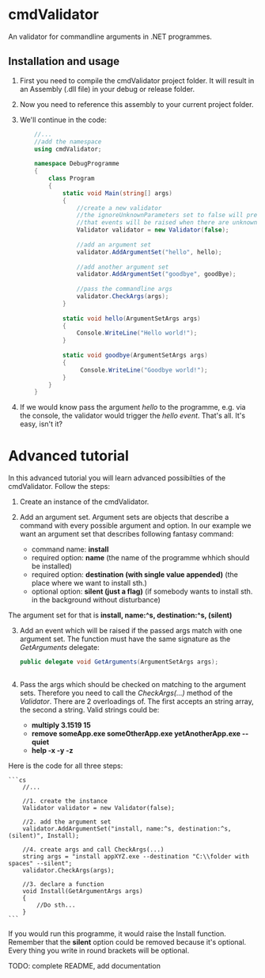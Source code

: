 cmdValidator
===========

An validator for commandline arguments in .NET programmes.

Installation and usage
-----
1. First you need to compile the cmdValidator project folder. It will result in an Assembly (.dll file) in your debug or release folder.

2. Now you need to reference this assembly to your current project folder.

3. We'll continue in the code:

    ```cs
        //...
        //add the namespace
        using cmdValidator;
        
        namespace DebugProgramme
        {
            class Program
            {
                static void Main(string[] args)
                {
                    //create a new validator
                    //the ignoreUnknownParameters set to false will prevent,
                    //that events will be raised when there are unknown parameters
                    Validator validator = new Validator(false);
                    
                    //add an argument set
                    validator.AddArgumentSet("hello", hello);
                    
                    //add another argument set
                    validator.AddArgumentSet("goodbye", goodBye);
        
                    //pass the commandline args
                    validator.CheckArgs(args);
                }
        
                static void hello(ArgumentSetArgs args)
                {
                    Console.WriteLine("Hello world!");
                }
                
                static void goodbye(ArgumentSetArgs args)
                {
                     Console.WriteLine("Goodbye world!");
                }
            }
        }
    
    ```

4. If we would know pass the argument *hello* to the programme, e.g. via the console, the validator would trigger the *hello event*. That's all. It's easy, isn't it?

Advanced tutorial
=================

In this advanced tutorial you will learn advanced possibilties of the cmdValidator. Follow the steps:

1. Create an instance of the cmdValidator.

2. Add an argument set. Argument sets are objects that describe a command with every possible argument and option. In our example we want an argument set that describes following fantasy command:
    - command name: **install**
    - required option: **name** (the name of the programme whhich should be installed)
    - required option: **destination (with single value appended)** (the place where we want to install sth.)
    - optional option: **silent (just a flag)** (if somebody wants to install sth. in the background without disturbance)

  The argument set for that is **install, name:^s, destination:^s, (silent)**
  
3. Add an event which will be raised if the passed args match with one argument set. The function must have the same signature as the *GetArguments* delegate:

    ```cs
    public delegate void GetArguments(ArgumentSetArgs args);
  
    ```
4. Pass the args which should be checked on matching to the argument sets. Therefore you need to call the *CheckArgs(...)* method of the *Validator*. There are 2 overloadings of. The first accepts an string array, the second a string. Valid strings could be:

    - **multiply 3.1519 15**
    - **remove someApp.exe someOtherApp.exe yetAnotherApp.exe --quiet**
    - **help -x -y -z**

  
  Here is the code for all three steps:
  
    ```cs
        //...
        
        //1. create the instance
        Validator validator = new Validator(false);
    
        //2. add the argument set
        validator.AddArgumentSet("install, name:^s, destination:^s, (silent)", Install);
        
        //4. create args and call CheckArgs(...)
        string args = "install appXYZ.exe --destination "C:\\folder with spaces" --silent";
        validator.CheckArgs(args);
        
        //3. declare a function
        void Install(GetArgumentArgs args)
        {
            //Do sth...
        }
    ```
    
  If you would run this programme, it would raise the Install function. Remember that the **silent** option could be removed because it's optional. Every thing you write in round brackets will be optional.
  
TODO: complete README, add documentation
